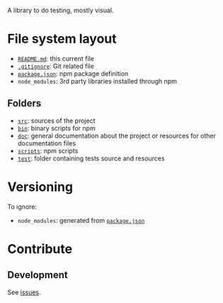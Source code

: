 A library to do testing, mostly visual.

# File system layout

* [`README.md`](./README.md): this current file
* [`.gitignore`](./.gitignore): Git related file
* [`package.json`](./package.json): npm package definition
* `node_modules`: 3rd party libraries installed through npm

## Folders

* [`src`](./): sources of the project
* [`bin`](./bin): binary scripts for npm
* [`doc`](./doc): general documentation about the project or resources for other documentation files
* [`scripts`](./scripts): npm scripts
* [`test`](./test): folder containing tests source and resources

# Versioning

To ignore:

* `node_modules`: generated from [`package.json`](./package.json)

# Contribute

## Development

See [issues](https://github.com/ymeine/tester/issues).
